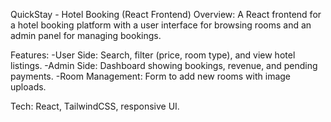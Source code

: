 QuickStay - Hotel Booking (React Frontend)
Overview:
A React frontend for a hotel booking platform with a user interface for browsing rooms and an admin panel for managing bookings.

Features:
-User Side: Search, filter (price, room type), and view hotel listings.
-Admin Side: Dashboard showing bookings, revenue, and pending payments.
-Room Management: Form to add new rooms with image uploads.

Tech: React, TailwindCSS, responsive UI.
